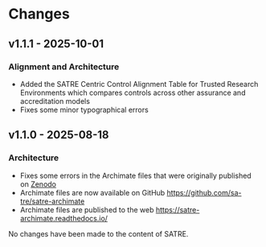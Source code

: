 # Changes

## v1.1.1 - 2025-10-01

### Alignment and Architecture

- Added the SATRE Centric Control Alignment Table for Trusted Research Environments which compares controls across other assurance and accreditation models
- Fixes some minor typographical errors

## v1.1.0 - 2025-08-18

### Architecture

- Fixes some errors in the Archimate files that were originally published on [Zenodo](https://zenodo.org/records/10053383)
- Archimate files are now available on GitHub https://github.com/sa-tre/satre-archimate
- Archimate files are published to the web https://satre-archimate.readthedocs.io/

No changes have been made to the content of SATRE.
